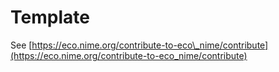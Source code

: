 # Template

See [https://eco.nime.org/contribute-to-eco\_nime/contribute](https://eco.nime.org/contribute-to-eco_nime/contribute)


